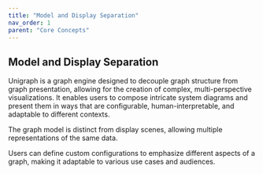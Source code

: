 ```yaml
---
title: "Model and Display Separation"
nav_order: 1
parent: "Core Concepts"
---
```


## Model and Display Separation

Unigraph is a graph engine designed to decouple graph structure from graph presentation, allowing for the creation of complex, multi-perspective visualizations. It enables users to compose intricate system diagrams and present them in ways that are configurable, human-interpretable, and adaptable to different contexts.

The graph model is distinct from display scenes, allowing multiple representations of the same data.

Users can define custom configurations to emphasize different aspects of a graph, making it adaptable to various use cases and audiences.

